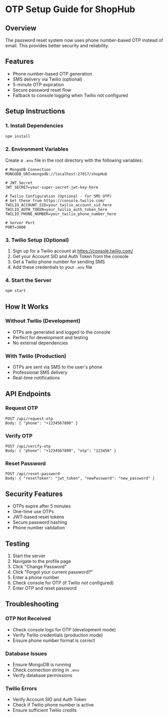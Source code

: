 # OTP Setup Guide for ShopHub

## Overview
The password reset system now uses phone number-based OTP instead of email. This provides better security and reliability.

## Features
- Phone number-based OTP generation
- SMS delivery via Twilio (optional)
- 5-minute OTP expiration
- Secure password reset flow
- Fallback to console logging when Twilio not configured

## Setup Instructions

### 1. Install Dependencies
```bash
npm install
```

### 2. Environment Variables
Create a `.env` file in the root directory with the following variables:

```env
# MongoDB Connection
MONGODB_URI=mongodb://localhost:27017/shopHub

# JWT Secret
JWT_SECRET=your-super-secret-jwt-key-here

# Twilio Configuration (Optional - for SMS OTP)
# Get these from https://console.twilio.com/
TWILIO_ACCOUNT_SID=your_twilio_account_sid_here
TWILIO_AUTH_TOKEN=your_twilio_auth_token_here
TWILIO_PHONE_NUMBER=your_twilio_phone_number_here

# Server Port
PORT=3000
```

### 3. Twilio Setup (Optional)
1. Sign up for a Twilio account at https://console.twilio.com/
2. Get your Account SID and Auth Token from the console
3. Get a Twilio phone number for sending SMS
4. Add these credentials to your `.env` file

### 4. Start the Server
```bash
npm start
```

## How It Works

### Without Twilio (Development)
- OTPs are generated and logged to the console
- Perfect for development and testing
- No external dependencies

### With Twilio (Production)
- OTPs are sent via SMS to the user's phone
- Professional SMS delivery
- Real-time notifications

## API Endpoints

### Request OTP
```
POST /api/request-otp
Body: { "phone": "+1234567890" }
```

### Verify OTP
```
POST /api/verify-otp
Body: { "phone": "+1234567890", "otp": "123456" }
```

### Reset Password
```
POST /api/reset-password
Body: { "resetToken": "jwt_token", "newPassword": "new_password" }
```

## Security Features
- OTPs expire after 5 minutes
- One-time use OTPs
- JWT-based reset tokens
- Secure password hashing
- Phone number validation

## Testing
1. Start the server
2. Navigate to the profile page
3. Click "Change Password"
4. Click "Forgot your current password?"
5. Enter a phone number
6. Check console for OTP (if Twilio not configured)
7. Enter OTP and reset password

## Troubleshooting

### OTP Not Received
- Check console logs for OTP (development mode)
- Verify Twilio credentials (production mode)
- Ensure phone number format is correct

### Database Issues
- Ensure MongoDB is running
- Check connection string in `.env`
- Verify database permissions

### Twilio Errors
- Verify Account SID and Auth Token
- Check if Twilio phone number is active
- Ensure sufficient Twilio credits
